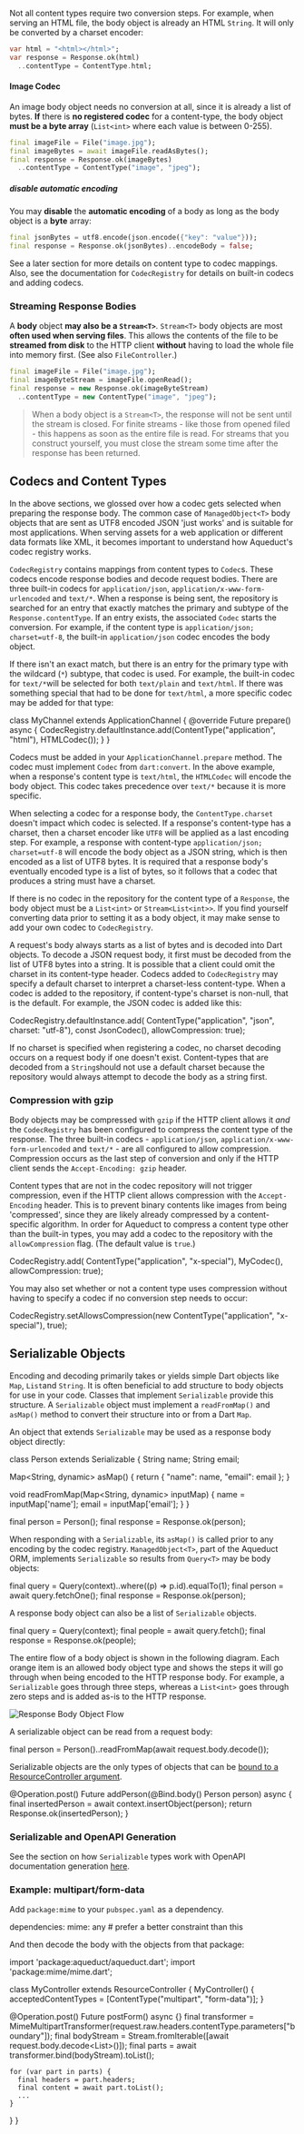 
Not all content types require two conversion steps. For example, when serving an HTML file, the body object is already an HTML  `String`. It will only be converted by a charset encoder:
```dart
var html = "<html></html>";
var response = Response.ok(html)
  ..contentType = ContentType.html;
```
#### Image Codec
An image body object needs no conversion at all, since it is already a list of bytes. **If** there is **no registered codec** for a content-type, the body object **must be a byte array** (`List<int>`  where each value is between 0-255).
```dart
final imageFile = File("image.jpg");
final imageBytes = await imageFile.readAsBytes();
final response = Response.ok(imageBytes)
  ..contentType = ContentType("image", "jpeg");
```

##### disable automatic encoding

You may **disable** the **automatic encoding** of a body as long as the body object is a **byte** array:
```dart
final jsonBytes = utf8.encode(json.encode({"key": "value"}));
final response = Response.ok(jsonBytes)..encodeBody = false;
```
See a later section for more details on content type to codec mappings. Also, see the documentation for  `CodecRegistry`  for details on built-in codecs and adding codecs.


### Streaming Response Bodies

A **body** object **may also be a  `Stream<T>`**.  `Stream<T>`  body objects are most **often used when serving files**. This allows the contents of the file to be **streamed from disk** to the HTTP client **without** having to load the whole file into memory first. (See also  `FileController`.)
```dart
final imageFile = File("image.jpg");
final imageByteStream = imageFile.openRead();
final response = new Response.ok(imageByteStream)
  ..contentType = new ContentType("image", "jpeg");
```
> When a body object is a  `Stream<T>`, the response will not be sent until the stream is closed. For finite streams - like those from opened filed - this happens as soon as the entire file is read. For streams that you construct yourself, you must close the stream some time after the response has been returned.

## Codecs and Content Types

In the above sections, we glossed over how a codec gets selected when preparing the response body. The common case of  `ManagedObject<T>`  body objects that are sent as UTF8 encoded JSON 'just works' and is suitable for most applications. When serving assets for a web application or different data formats like XML, it becomes important to understand how Aqueduct's codec registry works.

`CodecRegistry`  contains mappings from content types to  `Codec`s. These codecs encode response bodies and decode request bodies. There are three built-in codecs for  `application/json`,  `application/x-www-form-urlencoded`  and  `text/*`. When a response is being sent, the repository is searched for an entry that exactly matches the primary and subtype of the  `Response.contentType`. If an entry exists, the associated  `Codec`  starts the conversion. For example, if the content type is  `application/json; charset=utf-8`, the built-in  `application/json`  codec encodes the body object.

If there isn't an exact match, but there is an entry for the primary type with the wildcard (`*`) subtype, that codec is used. For example, the built-in codec for  `text/*`will be selected for both  `text/plain`  and  `text/html`. If there was something special that had to be done for  `text/html`, a more specific codec may be added for that type:

class MyChannel extends ApplicationChannel {
  @override
  Future prepare() async {
    CodecRegistry.defaultInstance.add(ContentType("application", "html"), HTMLCodec());
  }
}

Codecs must be added in your  `ApplicationChannel.prepare`  method. The codec must implement  `Codec`  from  `dart:convert`. In the above example, when a response's content type is  `text/html`, the  `HTMLCodec`  will encode the body object. This codec takes precedence over  `text/*`  because it is more specific.

When selecting a codec for a response body, the  `ContentType.charset`  doesn't impact which codec is selected. If a response's content-type has a charset, then a charset encoder like  `UTF8`  will be applied as a last encoding step. For example, a response with content-type  `application/json; charset=utf-8`  will encode the body object as a JSON string, which is then encoded as a list of UTF8 bytes. It is required that a response body's eventually encoded type is a list of bytes, so it follows that a codec that produces a string must have a charset.

If there is no codec in the repository for the content type of a  `Response`, the body object must be a  `List<int>`  or  `Stream<List<int>>`. If you find yourself converting data prior to setting it as a body object, it may make sense to add your own codec to  `CodecRegistry`.

A request's body always starts as a list of bytes and is decoded into Dart objects. To decode a JSON request body, it first must be decoded from the list of UTF8 bytes into a string. It is possible that a client could omit the charset in its content-type header. Codecs added to  `CodecRegistry`  may specify a default charset to interpret a charset-less content-type. When a codec is added to the repository, if content-type's charset is non-null, that is the default. For example, the JSON codec is added like this:

CodecRegistry.defaultInstance.add(
  ContentType("application", "json", charset: "utf-8"),
  const JsonCodec(),
  allowCompression: true);

If no charset is specified when registering a codec, no charset decoding occurs on a request body if one doesn't exist. Content-types that are decoded from a  `String`should not use a default charset because the repository would always attempt to decode the body as a string first.

### Compression with gzip

Body objects may be compressed with  `gzip`  if the HTTP client allows it  _and_  the  `CodecRegistry`  has been configured to compress the content type of the response. The three built-in codecs -  `application/json`,  `application/x-www-form-urlencoded`  and  `text/*`  - are all configured to allow compression. Compression occurs as the last step of conversion and only if the HTTP client sends the  `Accept-Encoding: gzip`  header.

Content types that are not in the codec repository will not trigger compression, even if the HTTP client allows compression with the  `Accept-Encoding`  header. This is to prevent binary contents like images from being 'compressed', since they are likely already compressed by a content-specific algorithm. In order for Aqueduct to compress a content type other than the built-in types, you may add a codec to the repository with the  `allowCompression`  flag. (The default value is  `true`.)

CodecRegistry.add(
  ContentType("application", "x-special"),
   MyCodec(),
  allowCompression: true);

You may also set whether or not a content type uses compression without having to specify a codec if no conversion step needs to occur:

CodecRegistry.setAllowsCompression(new ContentType("application", "x-special"), true);

## Serializable Objects

Encoding and decoding primarily takes or yields simple Dart objects like  `Map`,  `List`and  `String`. It is often beneficial to add structure to body objects for use in your code. Classes that implement  `Serializable`  provide this structure. A  `Serializable`  object must implement a  `readFromMap()`  and  `asMap()`  method to convert their structure into or from a Dart  `Map`.

An object that extends  `Serializable`  may be used as a response body object directly:

class Person extends Serializable {
  String name;
  String email;

  Map<String, dynamic> asMap() {
    return {
      "name": name,
      "email": email
    };
  }

  void readFromMap(Map<String, dynamic> inputMap) {
    name = inputMap['name'];
    email = inputMap['email'];
  }
}

final person = Person();
final response = Response.ok(person);

When responding with a  `Serializable`, its  `asMap()`  is called prior to any encoding by the codec registry.  `ManagedObject<T>`, part of the Aqueduct ORM, implements  `Serializable`  so results from  `Query<T>`  may be body objects:

final query = Query<Person>(context)..where((p) => p.id).equalTo(1);
final person = await query.fetchOne();
final response = Response.ok(person);

A response body object can also be a list of  `Serializable`  objects.

final query = Query<Person>(context);
final people = await query.fetch();
final response = Response.ok(people);

The entire flow of a body object is shown in the following diagram. Each orange item is an allowed body object type and shows the steps it will go through when being encoded to the HTTP response body. For example, a  `Serializable`  goes through three steps, whereas a  `List<int>`  goes through zero steps and is added as-is to the HTTP response.

![Response Body Object Flow](https://aqueduct.io/docs/img/response_flow.png)

A serializable object can be read from a request body:

final person = Person()..readFromMap(await request.body.decode());

Serializable objects are the only types of objects that can be  [bound to a ResourceController argument](https://aqueduct.io/docs/http/resource_controller/).

@Operation.post()
Future<Response> addPerson(@Bind.body() Person person) async {
  final insertedPerson = await context.insertObject(person);
  return Response.ok(insertedPerson);
}

### Serializable and OpenAPI Generation

See the section on how  `Serializable`  types work with OpenAPI documentation generation  [here](https://aqueduct.io/docs/openapi/components/).

### Example: multipart/form-data

Add  `package:mime`  to your  `pubspec.yaml`  as a dependency.

dependencies:
  mime: any # prefer a better constraint than this

And then decode the body with the objects from that package:

import 'package:aqueduct/aqueduct.dart';
import 'package:mime/mime.dart';

class MyController extends ResourceController {
  MyController() {
    acceptedContentTypes = [ContentType("multipart", "form-data")];
  }

  @Operation.post()
  Future<Response> postForm() async {}
    final transformer = MimeMultipartTransformer(request.raw.headers.contentType.parameters["boundary"]);
    final bodyStream = Stream.fromIterable([await request.body.decode<List<int>>()]);
    final parts = await transformer.bind(bodyStream).toList();

    for (var part in parts) {
      final headers = part.headers;
      final content = await part.toList();
      ...
    }    
  }
}
<!--stackedit_data:
eyJoaXN0b3J5IjpbNDE5MzM4NjUxLDIxMDIzMDczNjhdfQ==
-->